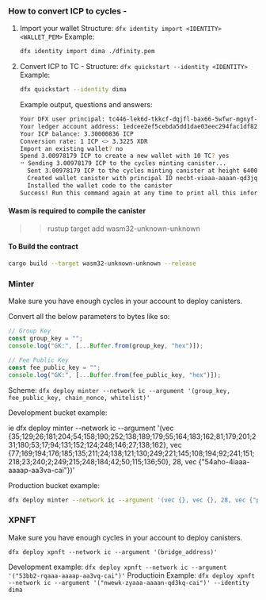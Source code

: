 ### How to convert ICP to cycles -
1. Import your wallet 
   Structure: `dfx identity import <IDENTITY> <WALLET_PEM>`
    Example:
   ```bash
   dfx identity import dima ./dfinity.pem
   ```

2. Convert ICP to TC - 
   Structure: `dfx quickstart --identity <IDENTITY>`
   Example:
   ```bash
   dfx quickstart --identity dima
   ```
   Example output, questions and answers:
   ```bash
   Your DFX user principal: tc446-lek6d-tkkcf-dqjfl-bax66-5wfwr-mgnyf-6u3dr-4ibue-zky4o-6qe
   Your ledger account address: 1edcee2ef5cebda5dd1dae03eec294fac1df8258e7ef600bfd9efacb24caae9b
   Your ICP balance: 3.30000836 ICP
   Conversion rate: 1 ICP <> 3.3225 XDR
   Import an existing wallet? no
   Spend 3.00978179 ICP to create a new wallet with 10 TC? yes
   ⠒ Sending 3.00978179 ICP to the cycles minting canister...
     Sent 3.00978179 ICP to the cycles minting canister at height 6400579
     Created wallet canister with principal ID necbt-viaaa-aaaan-qd3jq-cai
     Installed the wallet code to the canister
   Success! Run this command again at any time to print all this information again.
   ```

#### Wasm is required to compile the canister
>> rustup target add wasm32-unknown-unknown

#### To Build the contract
```bash
cargo build --target wasm32-unknown-unknown --release
```

### Minter

Make sure you have enough cycles in your account to deploy canisters.

Convert all the below parameters to bytes like so: 
```ts 
// Group Key
const group_key = "";
console.log("GK:", [...Buffer.from(group_key, "hex")]);

// Fee Public Key
const fee_public_key = "";
console.log("GK:", [...Buffer.from(fee_public_key, "hex")]);
```

Scheme:
`dfx deploy minter --network ic --argument '(group_key, fee_public_key, chain_nonce, whitelist)'`

Development bucket example:

ie dfx deploy minter --network ic --argument '(vec {35;129;26;181;204;54;158;190;252;138;189;179;55;164;183;162;81;179;201;231;180;53;17;94;131;152;124;248;146;27;138;162}, vec {77;169;194;176;185;135;211;24;138;121;130;249;221;145;108;194;92;241;151;218;23;240;2;249;215;248;184;42;50;115;136;50}, 28, vec {"54aho-4iaaa-aaaap-aa3va-cai"})'

Production bucket example:

```bash
dfx deploy minter --network ic --argument '(vec {}, vec {}, 28, vec {"pk6rk-6aaaa-aaaae-qaazq-cai";"bzsui-sqaaa-aaaah-qce2a-cai";"oeee4-qaaaa-aaaak-qaaeq-cai";"dhiaa-ryaaa-aaaae-qabva-cai";"skjpp-haaaa-aaaae-qac7q-cai";"bxdf4-baaaa-aaaah-qaruq-cai";"rw623-hyaaa-aaaah-qctcq-cai";"e3izy-jiaaa-aaaah-qacbq-cai";"vlhm2-4iaaa-aaaam-qaatq-cai";"5movr-diaaa-aaaak-aaftq-cai";"yrdz3-2yaaa-aaaah-qcvpa-cai";"3mttv-dqaaa-aaaah-qcn6q-cai";"ugdkf-taaaa-aaaak-acoia-cai";"3vdxu-laaaa-aaaah-abqxa-cai";"4ggk4-mqaaa-aaaae-qad6q-cai";"gtb2b-tiaaa-aaaah-qcxca-cai";"j3dqa-byaaa-aaaah-qcwfa-cai";"txr2a-fqaaa-aaaah-qcmkq-cai";"txr2a-fqaaa-aaaah-qcmkq-cai"})' --identity dima
```

### XPNFT

Make sure you have enough cycles in your account to deploy canisters.

`dfx deploy xpnft --network ic --argument '(bridge_address)'`

Development example:
`dfx deploy xpnft --network ic --argument '("53bb2-rqaaa-aaaap-aa3vq-cai")'`
Productioin Example:
`dfx deploy xpnft --network ic --argument '("nwewk-zyaaa-aaaan-qd3kq-cai")' --identity dima`
